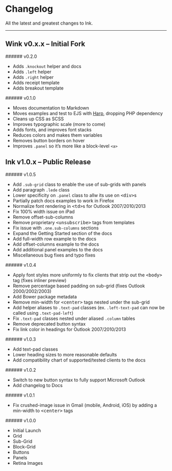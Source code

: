 # Changelog
<div id="changes" data-magellan-destination="changes"></div>

All the latest and greatest changes to Ink.

***

## Wink v0.x.x – Initial Fork

<div id="v0-2-0"></div>
###### v0.2.0

* Adds `.knockout` helper and docs
* Adds `.left` helper
* Adds `.right` helper
* Adds receipt template
* Adds breakout template

<div id="v0-1-0"></div>
###### v0.1.0

* Moves documentation to Markdown
* Moves examples and test to EJS with [Harp](http://harpjs.com), dropping PHP dependency
* Cleans up CSS as SCSS
* Improves typographic scale (more to come)
* Adds fonts, and improves font stacks
* Reduces colors and makes them variables
* Removes button borders on hover
* Improves `.panel` so it’s more like a block-level `<a>`

## Ink v1.0.x – Public Release

<div id="v1-0-5"></div>
###### v1.0.5

* Add `.sub-grid` class to enable the use of sub-grids with panels
* Add paragraph `.lede` class
* Lower specificity on `.panel` class to allw its use on <kbd>&lt;div&gt;</kbd>s
* Partially patch docs examples to work in Firefox
* Normalize font rendering in <kbd>&lt;td&gt;</kbd>s for Outlook 2007/2010/2013
* Fix 100% width issue on iPad
* Remove offset-sub-columns
* Remove proprietary <kbd>&lt;unsubscribe&gt;</kbd> tags from templates
* Fix issue with `.one.sub-columns` sections
* Expand the Getting Started section of the docs
* Add full-width row example to the docs
* Add offset-columns example to the docs
* Add additional panel examples to the docs
* Miscellaneous bug fixes and typo fixes

<div id="v1-0-4"></div>
###### v1.0.4

* Apply font styles more uniformly to fix clients that strip out the <kbd>&lt;body&gt;</kbd> tag (fixes inliner preview)
* Remove percentage based padding on sub-grid (fixes Outlook 2000/2002/2003)
* Add Bower package metadata
* Remove min-width for <kbd>&lt;center&gt;</kbd> tags nested under the sub-grid
* Add helper aliases to `.text-pad` classes (ex. `.left-text-pad` can now be called using `.text-pad-left`)
* Fix `.text-pad` classes nested under aliased `.column` tables
* Remove deprecated button syntax
* Fix link color in headings for Outlook 2007/2010/2013

<div id="v1-0-3"></div>
###### v1.0.3

* Add text-pad classes
* Lower heading sizes to more reasonable defaults
* Add compatibility chart of supported/tested clients to the docs

<div id="v1-0-2"></div>
###### v1.0.2

* Switch to new button syntax to fully support Microsoft Outlook
* Add changelog to Docs

<div id="v1-0-1"></div>
###### v1.0.1

* Fix crushed-image issue in Gmail (mobile, Android, iOS) by adding a min-width to <kbd>&lt;center&gt;</kbd> tags

<div id="v1-0-0"></div>
###### v1.0.0

* Initial Launch
* Grid
* Sub-Grid
* Block-Grid
* Buttons
* Panels
* Retina Images
